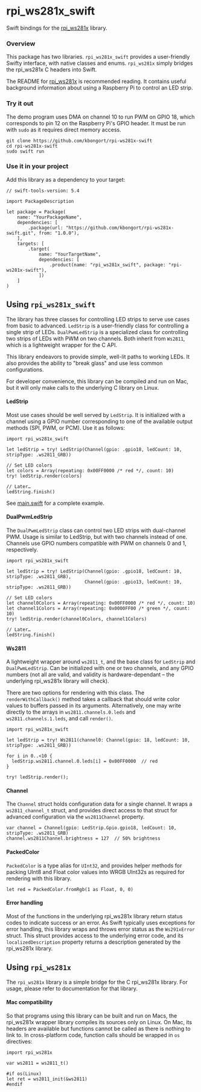 # rpi_ws281x_swift

Swift bindings for the [rpi_ws281x](https://github.com/jgarff/rpi_ws281x) library.

### Overview

This package has two libraries. `rpi_ws281x_swift` provides a user-friendly Swifty interface, with native classes and enums. `rpi_ws281x` simply bridges the rpi_ws281x C headers into Swift.

The README for [rpi_ws281x](https://github.com/jgarff/rpi_ws281x) is recommended reading. It contains useful background information about using a Raspberry Pi to control an LED strip.

### Try it out

The demo program uses DMA on channel 10 to run PWM on GPIO 18, which corresponds to pin 12 on the Raspberry Pi's GPIO header. It must be run with `sudo` as it requires direct memory access.

```
git clone https://github.com/kbongort/rpi-ws281x-swift
cd rpi-ws281x-swift
sudo swift run
```

### Use it in your project

Add this library as a dependency to your target:

```
// swift-tools-version: 5.4

import PackageDescription

let package = Package(
    name: "YourPackageName",
    dependencies: [
        .package(url: "https://github.com/kbongort/rpi-ws281x-swift.git", from: "1.0.0"),
    ],
    targets: [
        .target(
            name: "YourTargetName",
            dependencies: [
                .product(name: "rpi_ws281x_swift", package: "rpi-ws281x-swift"),
            ])
    ]
)
```

## Using `rpi_ws281x_swift`

The library has three classes for controlling LED strips to serve use cases from basic to advanced. `LedStrip` is a user-friendly class for controlling a single strip of LEDs. `DualPwmLedStrip` is a specialized class for controlling two strips of LEDs with PWM on two channels. Both inherit from `Ws2811`, which is a lightweight wrapper for the C API.

This library endeavors to provide simple, well-lit paths to working LEDs. It also provides the ability to "break glass" and use less common configurations.

For developer convenience, this library can be compiled and run on Mac, but
it will only make calls to the underlying C library on Linux.

#### LedStrip

Most use cases should be well served by `LedStrip`. It is initialized with a channel using a
GPIO number corresponding to one of the available output methods (SPI, PWM, or PCM).
Use it as follows:

```
import rpi_ws281x_swift

let ledStrip = try! LedStrip(Channel(gpio: .gpio18, ledCount: 10, stripType: .ws2811_GRB))

// Set LED colors
let colors = Array(repeating: 0x00FF0000 /* red */, count: 10)
try! ledStrip.render(colors)

// Later…
ledString.finish()
```

See [main.swift](https://github.com/kbongort/rpi-ws281x-swift/blob/main/Sources/Demo/main.swift) for a complete example.

#### DualPwmLedStrip

The `DualPwmLedStrip` class can control two LED strips with dual-channel
PWM. Usage is similar to LedStrip, but with two channels instead of one. Channels use GPIO numbers compatible with PWM on channels 0 and 1, respectively.

```
import rpi_ws281x_swift

let ledStrip = try! LedStrip(Channel(gpio: .gpio18, ledCount: 10, stripType: .ws2811_GRB),
                             Channel(gpio: .gpio13, ledCount: 10, stripType: .ws2811_GRB))

// Set LED colors
let channel0Colors = Array(repeating: 0x00FF0000 /* red */, count: 10)
let channel1Colors = Array(repeating: 0x0000FF00 /* green */, count: 10)
try! ledStrip.render(channel0Colors, channel1Colors)

// Later…
ledString.finish()
```

#### Ws2811

A lightweight wrapper around `ws2811_t`, and the base class for `LedStrip` and `DualPwmLedStrip`. Can be initialized with one or two channels, and any GPIO numbers (not all are valid, and validity is hardware-dependant – the underlying rpi_ws281x library will check).

There are two options for rendering with this class. The `renderWithCallback()` method takes a callback that should write color values to buffers passed in its arguments. Alternatively, one may write directly to the arrays in `ws2811.channels.0.leds` and `ws2811.channels.1.leds`, and call `render()`.

```
import rpi_ws281x_swift

let ledStrip = try! Ws2811(channel0: Channel(gpio: 18, ledCount: 10, stripType: .ws2811_GRB))

for i in 0..<10 {
  ledStrip.ws2811.channel.0.leds[i] = 0x00FF0000  // red
}

try! ledStrip.render();

```

#### Channel

The `Channel` struct holds configuration data for a single channel. It wraps a `ws2811_channel_t` struct, and provides direct access to that struct for advanced configuration via the `ws2811Channel` property.

```
var channel = Channel(gpio: LedStrip.Gpio.gpio18, ledCount: 10, stripType: .ws2811_GRB)
channel.ws2811Channel.brightness = 127  // 50% brightness
```

#### PackedColor

`PackedColor` is a type alias for `UInt32`, and provides helper methods for packing UInt8 and Float color values into WRGB UInt32s as required for rendering with this library.

```
let red = PackedColor.fromRgb(1 as Float, 0, 0)
```

#### Error handling

Most of the functions in the underlying rpi_ws281x library return status codes to indicate success or an error. As Swift typically uses exceptions for error handling, this library wraps and throws error status as the `Ws291xError` struct. This struct provides access to the underlying error code, and its `localizedDescription` property returns a description generated by the rpi_ws281x library.

## Using `rpi_ws281x`

The `rpi_ws281x` library is a simple bridge for the C rpi_ws281x library. For usage, please refer
to documentation for that library.

#### Mac compatibility

So that programs using this library can be built and run on Macs, the rpi_ws281x wrapper library compiles its sources only on Linux. On Mac, its headers are available but functions cannot be called as there is nothing to link to. In cross-platform code, function calls should be wrapped in `os` directives:

```
import rpi_ws281x

var ws2811 = ws2811_t()

#if os(Linux)
let ret = ws2811_init(&ws2811)
#endif
```
